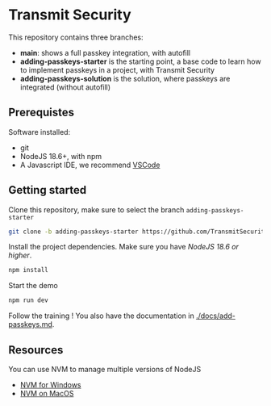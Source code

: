 # Transmit Security

This repository contains three branches:
- **main**: shows a full passkey integration, with autofill
- **adding-passkeys-starter** is the starting point, a base code to learn how to implement passkeys in a project, with Transmit Security
- **adding-passkeys-solution** is the solution, where passkeys are integrated (without autofill)

## Prerequistes

Software installed:
- git
- NodeJS 18.6+, with npm
- A Javascript IDE, we recommend [VSCode](https://code.visualstudio.com/)

## Getting started

Clone this repository, make sure to select the branch `adding-passkeys-starter`

```bash
git clone -b adding-passkeys-starter https://github.com/TransmitSecurity/Training-Passkeys.git
```

Install the project dependencies.
Make sure you have *NodeJS 18.6 or higher*.

```bash
npm install
```

Start the demo

```bash
npm run dev
```

Follow the training !
You also have the documentation in [./docs/add-passkeys.md](./docs/add-passkeys.md).

## Resources

You can use NVM to manage multiple versions of NodeJS
* [NVM for Windows](https://github.com/coreybutler/nvm-windows)
* [NVM on MacOS](https://github.com/nvm-sh/nvm?tab=readme-ov-file#installing-and-updating)
